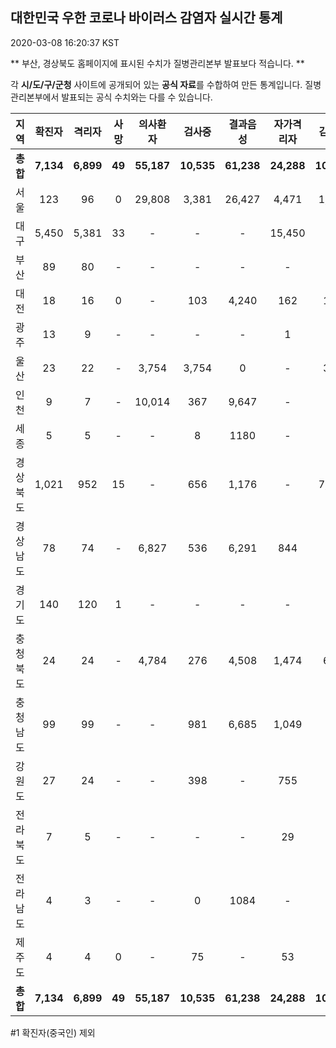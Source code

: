 
## 대한민국 우한 코로나 바이러스 감염자 실시간 통계
2020-03-08 16:20:37 KST

** 부산, 경상북도 홈페이지에 표시된 수치가 질병관리본부 발표보다 적습니다. **

각 **시/도/구/군청** 사이트에 공개되어 있는 **공식 자료**를 수합하여 만든 통계입니다.
질병관리본부에서 발표되는 공식 수치와는 다를 수 있습니다.


        
|  지역  | 확진자 |  격리자  |  사망  |  의사환자  |  검사중  |  결과음성  |  자가격리자  |  감시중  |  감시해제  |  퇴원  |
|:------:|:------:|:--------:|:--------:|:----------:|:--------:|:----------------:|:------------:|:--------:|:----------:|:--:|
|**총합**|**7,134**|**6,899**|**49**|**55,187**|**10,535**|**61,238**|**24,288**|**10,626**|**7,028**|**163**|
|서울|123|96|0|29,808|3,381|26,427|4,471|1,623|2,848|27|
|대구|5,450|5,381|33 |-|-|-|15,450|-|-|36 |
|부산|89|80|-|-|-|-|-|-|-|9|
|대전|18|16|0|-|103|4,240|162|162|186|2|
|광주|13|9|-|-|-|-|1|-|-|3|
|울산|23|22|-|3,754|3,754|0|-|351|175|1|
|인천|9|7|-|10,014|367|9,647|-|-|-|2|
|세종|5|5|-|-|8|1180|-|-|-|-|
|경상북도|1,021|952|15|-|656|1,176|-|7,746|2,667|54|
|경상남도|78|74|-|6,827|536|6,291|844|-|-|4|
|경기도|140|120|1|-|-|-|-|-|-|19|
|충청북도|24|24|-|4,784|276|4,508|1,474|685|789|-|
|충청남도|99|99|-|-|981|6,685|1,049|-|-|-|
|강원도|27|24|-|-|398|-|755|-|-|3|
|전라북도|7|5|-|-|-|-|29|-|-|2|
|전라남도|4|3|-|-|0|1084|-|59|168|1|
|제주도|4|4|0|-|75|-|53|-|195|-|
|**총합**|**7,134**|**6,899**|**49**|**55,187**|**10,535**|**61,238**|**24,288**|**10,626**|**7,028**|**163**|

        

#1 확진자(중국인) 제외
    